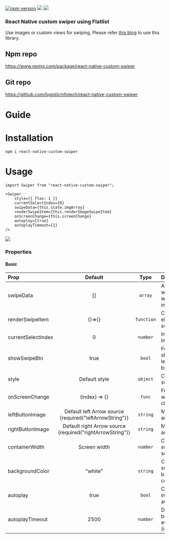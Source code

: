 <p align="left">
  <a href="https://www.npmjs.com/package/react-native-custom-swiper"><img alt="npm version" src="https://img.shields.io/badge/npm-v4.0.0.0-green.svg"></a>
  <a href="https://www.npmjs.com/package/react-native-custom-swiper"><img src="https://img.shields.io/badge/downloads-%3E1K-yellow.svg"></a>
  <a href="https://www.npmjs.com/package/react-native-custom-swiper"<><img src="https://img.shields.io/badge/license-MIT-orange.svg"></a>
</p>

### React Native custom swiper using Flatlist

Use images or custom views for swiping, Please refer [this blog](https://www.logisticinfotech.com/blog/custom-swiper-react-native-flatlist/) to use this library.

## Npm repo
https://www.npmjs.com/package/react-native-custom-swiper

## Git repo
https://github.com/logisticinfotech/react-native-custom-swiper

# Guide

# Installation
```
npm i react-native-custom-swiper
```

# Usage
```
import Swiper from "react-native-custom-swiper";

<Swiper
    style={{ flex: 1 }}
    currentSelectIndex={0}
    swipeData={this.state.imgArray}
    renderSwipeItem={this.renderImageSwipeItem}
    onScreenChange={this.screenChange}
    autoplay={true}
    autoplayTimeout={1}
/>

```

![](RNCustomSwiper.gif)


### Properties

#### Basic

| Prop               |                          Default                          |    Type    | Description                                     |
| :----------------- | :-------------------------------------------------------: | :--------: | :---------------------------------------------- |
| swipeData          |                            []                             |  `array`   | Array of data which user want to show in swiper |
| renderSwipeItem    |                          ()=>{}                           | `function` | Create element of swiper                        |
| currentSelectIndex |                             0                             |  `number`  | Index of initial screen.                        |
| showSwipeBtn       |                           true                            |   `bool`   | For hide or show left/right button              |
| style              |                       Default style                       |  `object`  | Change swiper style                             |
| onScreenChange     |                       (index) => {}                       |   `func`   | Function call when screen changed               |
| leftButtonImage    |  Default left Arrow source {required("leftArrowString")}  |  `string`  | Modify left arrow image                         |
| rightButtonImage   | Default right Arrow source {required("rightArrowString")} |  `string`  | Modify right arrow image                        |
| containerWidth     |                       Screen width                        |  `number`  | Customize swiper screen width                   |
| backgroundColor    |                          "white"                          |  `string`  | Customize swiper background color               |
| autoplay    |                          true                          |  `bool`  | Change slide index automatically               |
| autoplayTimeout    |                          2500                          |  `number`  | Delay between every slide (in Second)              |


